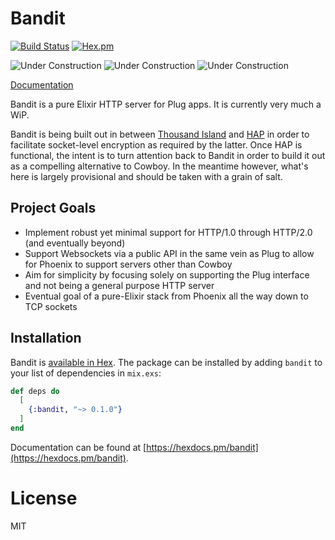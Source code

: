 # Bandit

[![Build Status](https://github.com/mtrudel/bandit/workflows/Elixir%20CI/badge.svg)](https://github.com/mtrudel/bandit/actions)
[![Hex.pm](https://img.shields.io/hexpm/v/bandit.svg?style=flat-square)](https://hex.pm/packages/bandit)

![Under Construction](http://textfiles.com/underconstruction/CoColosseumField5989Construction.gif)
![Under Construction](http://textfiles.com/underconstruction/MoMotorCity6508imagesconstruction.gif)
![Under Construction](http://textfiles.com/underconstruction/CoColosseumField5989Construction.gif)

[Documentation](https://hexdocs.pm/bandit/)

Bandit is a pure Elixir HTTP server for Plug apps. It is currently very much a WiP.

Bandit is being built out in between [Thousand Island](https://github.com/mtrudel/thousand_island) and
[HAP](https://github.com/mtrudel/hap) in order to facilitate socket-level encryption as required by the latter. Once HAP
is functional, the intent is to turn attention back to Bandit in order to build it out as a compelling alternative to
Cowboy. In the meantime however, what's here is largely provisional and should be taken with a grain of salt.

## Project Goals

* Implement robust yet minimal support for HTTP/1.0 through HTTP/2.0 (and eventually beyond)
* Support Websockets via a public API in the same vein as Plug to allow for Phoenix to support servers other than Cowboy
* Aim for simplicity by focusing solely on supporting the Plug interface and not being a general purpose HTTP server
* Eventual goal of a pure-Elixir stack from Phoenix all the way down to TCP sockets

## Installation

Bandit is [available in Hex](https://hex.pm/docs/publish). The package can be installed
by adding `bandit` to your list of dependencies in `mix.exs`:

```elixir
def deps do
  [
    {:bandit, "~> 0.1.0"}
  ]
end
```

Documentation can be found at [https://hexdocs.pm/bandit](https://hexdocs.pm/bandit).

# License

MIT

